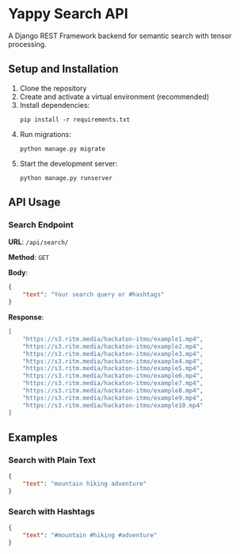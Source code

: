 # Yappy Search API

A Django REST Framework backend for semantic search with tensor processing.

## Setup and Installation

1. Clone the repository
2. Create and activate a virtual environment (recommended)
3. Install dependencies:
   ```
   pip install -r requirements.txt
   ```
4. Run migrations:
   ```
   python manage.py migrate
   ```
5. Start the development server:
   ```
   python manage.py runserver
   ```

## API Usage

### Search Endpoint

**URL**: `/api/search/`

**Method**: `GET`

**Body**:
```json
{
    "text": "Your search query or #hashtags"
}
```

**Response**:
```json
[
    "https://s3.ritm.media/hackaton-itmo/example1.mp4",
    "https://s3.ritm.media/hackaton-itmo/example2.mp4",
    "https://s3.ritm.media/hackaton-itmo/example3.mp4",
    "https://s3.ritm.media/hackaton-itmo/example4.mp4",
    "https://s3.ritm.media/hackaton-itmo/example5.mp4",
    "https://s3.ritm.media/hackaton-itmo/example6.mp4",
    "https://s3.ritm.media/hackaton-itmo/example7.mp4",
    "https://s3.ritm.media/hackaton-itmo/example8.mp4",
    "https://s3.ritm.media/hackaton-itmo/example9.mp4",
    "https://s3.ritm.media/hackaton-itmo/example10.mp4"
]
```

## Examples

### Search with Plain Text

```json
{
    "text": "mountain hiking adventure"
}
```

### Search with Hashtags

```json
{
    "text": "#mountain #hiking #adventure"
}
```
